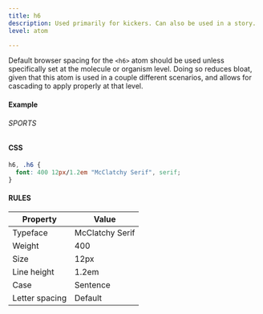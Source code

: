 ```yaml
---
title: h6
description: Used primarily for kickers. Can also be used in a story.
level: atom

---
```

Default browser spacing for the `<h6>` atom should be used unless specifically set at the molecule or organism level. Doing so reduces bloat, given that this atom is used in a couple different scenarios, and allows for cascading to apply properly at that level.

#### Example
<div class="example">
  <h6>SPORTS</h6>
</div>

#### CSS
```css
h6, .h6 {
  font: 400 12px/1.2em "McClatchy Serif", serif;
}
```
#### RULES

Property | Value
--- | ---
Typeface | McClatchy Serif
Weight | 400
Size | 12px
Line height | 1.2em
Case | Sentence
Letter spacing | Default